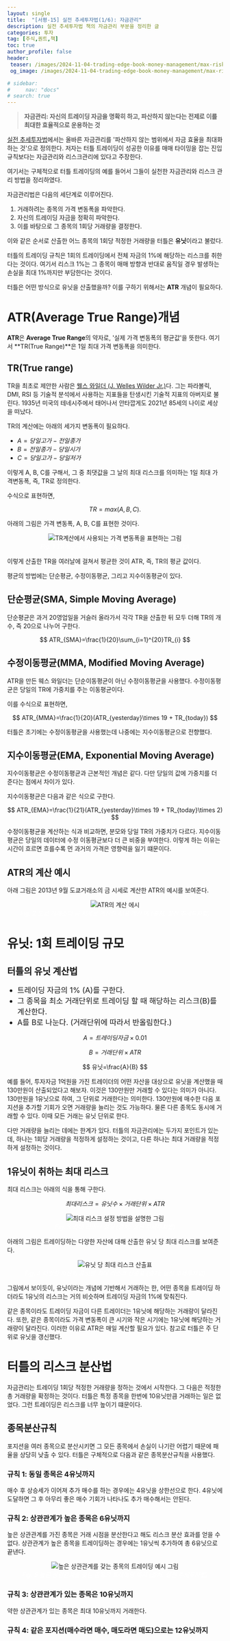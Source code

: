 ```yaml
---
layout: single
title:  "[서평-15] 실전 추세투자법(1/6): 자금관리"
description: 실전 추세투자법 책의 자금관리 부분을 정리한 글
categories: 투자
tag: [주식,퀀트,책]
toc: true
author_profile: false
header:
 teaser: /images/2024-11-04-trading-edge-book-money-management/max-risk.webp
 og_image: /images/2024-11-04-trading-edge-book-money-management/max-risk.webp

# sidebar:
#     nav: "docs"
# search: true
---
```

> **자금관리: 자신의 트레이딩 자금을 명확히 하고, 파산하지 않는다는 전제로 이를 최대한 효율적으로 운용하는 것**

[실전 추세투자법](/투자/trading-edge-book)에서는 올바른 자금관리를 '파산하지 않는 범위에서 자금 효율을 최대화하는 것'으로 정의한다. 저자는 터틀 트레이딩이 성공한 이유를 매매 타이밍을 잡는 진입규칙보다는 자금관리와 리스크관리에 있다고 주장한다.

여기서는 구체적으로 터틀 트레이딩의 예를 들어서 그들이 실천한 자금관리와 리스크 관리 방법을 정리하였다.

자금관리법은 다음의 세단계로 이루어진다.
1. 거래하려는 종목의 가격 변동폭을 파악한다.
2. 자신의 트레이딩 자금을 정확히 파악한다.
3. 이를 바탕으로 그 종목의 1회당 거래량을 결정한다.

이와 같은 순서로 산출한 어느 종목의 1회당 적정한 거래량을 터틀은 **유닛**이라고 불렀다. 

터틀의 트레이딩 규칙은 1회의 트레이딩에서 전체 자금의 1%에 해당하는 리스크를 취한다는 것이다. 여기서 리스크 1%는 그 종목이 매매 방향과 반대로 움직일 경우 발생하는 손실을 최대 1%까지만 부담한다는 것이다.

터틀은 어떤 방식으로 유닛을 산출했을까? 이를 구하기 위해서는 **ATR** 개념이 필요하다.

# ATR(Average True Range)개념
**ATR**은 **Average True Range**의 약자로, '실제 가격 변동폭의 평균값'을 뜻한다. 여기서 **TR(True Range)**은 1일 최대 가격 변동폭을 의미한다.

## TR(True range)
TR을 최초로 제안한 사람은 [웰스 와일더 (J. Welles Wilder Jr.)]((https://en.wikipedia.org/wiki/J._Welles_Wilder_Jr.))다. 그는 파라볼릭, DMI, RSI 등 기술적 분석에서 사용하는 지표들을 탄생시킨 기술적 지표의 아버지로 불린다. 1935년 미국의 테네시주에서 태어나서 안타깝게도 2021년 85세의 나이로 세상을 떠났다.

TR의 계산에는 아래의 세가지 변동폭이 필요하다.

- $A = 당일고가 - 전일종가$
- $B = 전일종가 - 당일시가$
- $C = 당일고가 - 당일저가$

이렇게 A, B, C를 구해서, 그 중 최댓값을 그 날의 최대 리스크를 의미하는 1일 최대 가격변동폭, 즉, TR로 정의한다.

수식으로 표현하면,

$$
TR=max(A,B,C).
$$

아래의 그림은 가격 변동폭, A, B, C를 표현한 것이다.

<p align="center">   
    <img src="/images/2024-11-04-trading-edge-book-money-management/TR-concept.webp" alt="TR계산에서 사용되는 가격 변동폭을 표현하는 그림">
    <br>
   <span style="font-style: italic; color: #FFFFFF;">Fig. 1 TR계산의 가격 변동폭 A,B,C (출처: 실전 추세투자법) </span>
</p>

이렇게 산출한 TR을 여러날에 걸쳐서 평균한 것이 ATR, 즉, TR의 평균 값이다.

평균의 방법에는 단순평균, 수정이동평균, 그리고 지수이동평균이 있다.

## 단순평균(SMA, Simple Moving Average)
단순평균은 과거 20영업일을 거슬러 올라가서 각각 TR을 산출한 뒤 모두 더해 TR의 개수, 즉 20으로 나누어 구한다.

$$
ATR_{SMA}=\frac{1}{20}\sum_{i=1}^{20}TR_{i}
$$

## 수정이동평균(MMA, Modified Moving Average)
ATR을 만든 웨스 와일더는 단순이동평균이 아닌 수정이동평균을 사용했다. 수정이동평균은 당일의 TR에 가중치를 주는 이동평균이다. 

이를 수식으로 표현하면,

$$
ATR_{MMA}=\frac{1}{20}(ATR_{yesterday}\times 19 + TR_{today})
$$

터틀은 초기에는 수정이동평균을 사용했는데 나중에는 지수이동평균으로 전향했다.

## 지수이동평균(EMA, Exponential Moving Average)
지수이동평균은 수정이동평균과 근본적인 개념은 같다. 다만 당일의 값에 가중치를 더 준다는 점에서 차이가 있다.

지수이동평균은 다음과 같은 식으로 구한다.

$$
ATR_{EMA}=\frac{1}{21}(ATR_{yesterday}\times 19 + TR_{today}\times 2)
$$

수정이동평균을 계산하는 식과 비교하면, 분모와 당일 TR의 가중치가 다르다. 지수이동평균은 당일의 데이터에 수정 이동평균보다 더 큰 비중을 부여한다. 이렇게 하는 이유는 시간이 흐르면 흐를수록 먼 과거의 가격은 영향력을 잃기 떄문이다.

## ATR의 계산 예시
아래 그림은 2013년 9월 도쿄거래소의 금 시세로 계산한 ATR의 예시를 보여준다.

<p align="center">   
    <img src="/images/2024-11-04-trading-edge-book-money-management/ATR-example.webp" alt="ATR의 계산 에시">
    <br>
   <span style="font-style: italic; color: #FFFFFF;">Fig. 2 도쿄 거래소의 금 시세로 계산한 ATR 계산 예 (출처: 실전 추세투자법) </span>
</p>

# 유닛: 1회 트레이딩 규모

## 터틀의 유닛 계산법

<div class="notice--primary">
<ul>
    <li style="font-size: 1.25em;">트레이딩 자금의 1% (A)를 구한다.</li>
    <li style="font-size: 1.25em;">그 종목을 최소 거래단위로 트레이딩 할 때 해당하는 리스크(B)를 계산한다.</li>
    <li style="font-size: 1.25em;">A를 B로 나눈다. (거래단위에 따라서 반올림한다.)</li>
</ul>
</div>

$$
A=트레이딩 자금\times 0.01
$$

$$
B=거래단위\times ATR
$$

$$
유닛=\frac{A}{B}
$$

예를 들어, 투자자금 1억원을 가진 트레이더의 어떤 자산을 대상으로 유닛을 계산했을 때 130만원이 산출되었다고 해보자. 이것은 130만원만 거래할 수 있다는 의미가 아니다. 130만원을 1유닛으로 하여, 그 단위로 거래한다는 의미한다. 130만원에 매수한 다음 포지션을 추가할 기회가 오면 거래량을 늘리는 것도 가능하다. 물론 다른 종목도 동시에 거래할 수 있다. 이때 모든 거래는 유닛 단위로 한다.

다만 거래량을 늘리는 데에는 한계가 있다. 터틀의 자금관리에는 두가지 포인트가 있는데, 하나는 1회당 거래량을 적정하게 설정하는 것이고, 다른 하나는 최대 거래량을 적정하게 설정하는 것이다.

## 1유닛이 취하는 최대 리스크
최대 리스크는 아래의 식을 통해 구한다.

$$
최대 리스크 = 유닛 수\times 거래단위 \times ATR 
$$

<p align="center">   
    <img src="/images/2024-11-04-trading-edge-book-money-management/max-risk.webp" alt="최대 리스크 설정 방법을 설명한 그림">
    <br>
   <span style="font-style: italic; color: #FFFFFF;">Fig. 3 최대 리스크 설정 (출처: 실전 추세투자법) </span>
</p>

아래의 그림은 트레이딩하는 다양한 자산에 대해 산출한 유닛 당 최대 리스크를 보여준다.

<p align="center">   
    <img src="/images/2024-11-04-trading-edge-book-money-management/max-risk-table.webp" alt="유닛 당 최대 리스크 산출표">
    <br>
   <span style="font-style: italic; color: #FFFFFF;">Fig. 4 다양한 자산의 유닛당 최대 리스크 산출표 (출처: 실전 추세투자법) </span>
</p>

그림에서 보이듯이, 유닛이라는 개념에 기반해서 거래하는 한, 어떤 종목을 트레이딩 하더라도 1유닛의 리스크는 거의 비슷하며 트레이딩 자금의 1%에 맞춰진다.

같은 종목이라도 트레이딩 자금이 다른 트레이더는 1유닛에 해당하는 거래량이 달라진다. 또한, 같은 종목이라도 가격 변동폭이 큰 시기와 작은 시기에는 1유닛에 해당하는 거래량이 달라진다. 이러한 이유로 ATR은 매일 계산할 필요가 있다. 참고로 터틀은 주 단위로 유닛을 갱신했다.

# 터틀의 리스크 분산법
 자금관리는 트레이딩 1회당 적정한 거래량을 정하는 것에서 시작한다. 그 다음은 적정한 총 거래량을 확정하는 것이다. 터틀은 특정 종목을 한번에 10유닛만큼 거래하는 일은 없었다. 그런 트레이딩은 리스크를 너무 높이기 떄문이다. 
 
## 종목분산규칙
포지션을 여러 종목으로 분산시키면 그 모든 종목에서 손실이 나기란 어렵기 때문에 패율을 상당히 낮출 수 있다. 터틀은 구체적으로 다음과 같은 종목분산규칙을 사용했다.

### 규칙 1: 동일 종목은 4유닛까지
매수 후 상승세가 이어져 추가 매수를 하는 경우에는 4유닛을 상한선으로 한다. 4유닛에 도달하면 그 후 아무리 좋은 매수 기회가 나타나도 추가 매수해서는 안된다. 

### 규칙 2: 상관관계가 높은 종목은 6유닛까지
높은 상관관계를 가진 종목은 거래 시점을 분산한다고 해도 리스크 분산 효과를 얻을 수 없다. 상관관계가 높은 종목을 트레이딩하는 경우에는 1유닛씩 추가하여 총 6유닛으로 끝낸다.

<p align="center">   
    <img src="/images/2024-11-04-trading-edge-book-money-management/corr-unit.webp" alt="높은 상관관계를 갖는 종목의 트레이딩 예시 그림">
    <br>
   <span style="font-style: italic; color: #FFFFFF;">Fig. 5 높은 상관관계를 갖는 종목의 트레이딩 예시 (출처: 실전 추세투자법)</span>
</p>

### 규칙 3: 상관관계가 있는 종목은 10유닛까지
약한 상관관계가 있는 종목은 최대 10유닛까지 거래한다.

### 규칙 4: 같은 포지션(매수라면 매수, 매도라면 매도)으로는 12유닛까지
